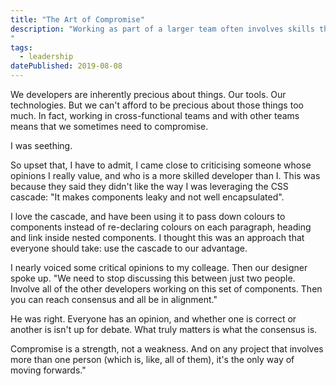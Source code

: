 ```yaml
---
title: "The Art of Compromise"
description: "Working as part of a larger team often involves skills that aren't readily taught as part of a person's development career. But they are essential if you're going to be developing software as part of a team.
"
tags: 
  - leadership
datePublished: 2019-08-08
---
```

We developers are inherently precious about things. Our tools. Our technologies. But we can't afford to be precious about those things too much. In fact, working in cross-functional teams and with other teams means that we sometimes need to compromise.

I was seething.

So upset that, I have to admit, I came close to criticising someone whose opinions I really value, and who is a more skilled developer than I. This was because they said they didn't like the way I was leveraging the CSS cascade: "It makes components leaky and not well encapsulated".

I love the cascade, and have been using it to pass down colours to components instead of re-declaring colours on each paragraph, heading and link inside nested components. I thought this was an approach that everyone should take: use the cascade to our advantage.

I nearly voiced some critical opinions to my colleage. Then our designer spoke up. "We need to stop discussing this between just two people. Involve all of the other developers working on this set of components. Then you can reach consensus and all be in alignment."

He was right. Everyone has an opinion, and whether one is correct or another is isn't up for debate. What truly matters is what the consensus is.

Compromise is a strength, not a weakness. And on any project that involves more than one person (which is, like, all of them), it's the only way of moving forwards."